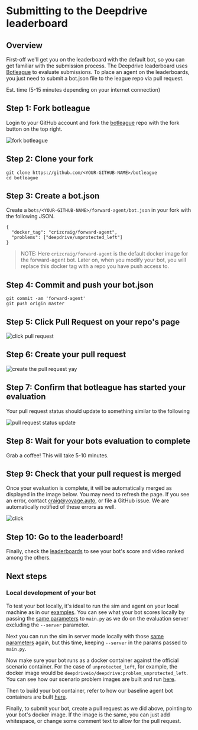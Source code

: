 # Submitting to the Deepdrive leaderboard

## Overview 

First-off we'll get you on the leaderboard with the default bot, so you can get familiar with the submission process. 
The Deepdrive leaderboard uses [Botleague](https://github.com/botleague/botleague) to evaluate submissions.
To place an agent on the leaderboards, you just need to submit a bot.json file to the league repo via pull request.

Est. time (5-15 minutes depending on your internet connection)

## Step 1: Fork botleague

Login to your GitHub account and fork the [botleague](https://github.com/botleague/botleague) repo with the fork button on the top right.


![fork botleague](https://i.imgur.com/tgesEjc.jpg)

## Step 2: Clone your fork

```
git clone https://github.com/<YOUR-GITHUB-NAME>/botleague
cd botleague
```

## Step 3: Create a bot.json

Create a `bots/<YOUR-GITHUB-NAME>/forward-agent/bot.json` in your fork with the following JSON.

```
{ 
  "docker_tag": "crizcraig/forward-agent",
  "problems": ["deepdrive/unprotected_left"] 
}
```

>NOTE: Here `crizcraig/forward-agent` is the default docker image for the forward-agent bot. Later on, when you modify your bot, you will replace this docker tag with a repo you have push access to.

## Step 4: Commit and push your bot.json

```
git commit -am 'forward-agent'
git push origin master
```

## Step 5: Click Pull Request on your repo's page

![click pull request](https://i.imgur.com/DsFddJQ.jpg)


## Step 6: Create your pull request

![create the pull request yay](https://i.imgur.com/C6o2r4V.jpg)


## Step 7: Confirm that botleague has started your evaluation

Your pull request status should update to something similar to the following

![pull request status update](https://i.imgur.com/bimSaQW.png)

## Step 8: Wait for your bots evaluation to complete

Grab a coffee! This will take 5-10 minutes.

## Step 9: Check that your pull request is merged

Once your evaluation is complete, it will be automatically merged as displayed in the image below. You may need to refresh the page.
If you see an error, contact craig@voyage.auto, or file a GitHub issue. We are automatically notified of these errors as well.

![click ](https://i.imgur.com/6nffqfl.jpg)

## Step 10: Go to the leaderboard!

Finally, check the [leaderboards](https://deepdrive.voyage.auto/leaderboard) to see your bot's score and video ranked among the others.

## Next steps

### Local development of your bot

To test your bot locally, it's ideal to run the sim and agent on your local machine as in our [examples](https://docs.deepdrive.io/#examples). You can see what your bot scores locally by passing the [same parameters](https://github.com/deepdrive/deepdrive/blob/f93e1091cdd9e393fd5516eedbf85e19e380773c/botleague/problems/unprotected_left/run.sh#L10) to `main.py` as we do on the evaluation server excluding the `--server` parameter.

Next you can run the sim in server mode locally with those [same parameters](https://github.com/deepdrive/deepdrive/blob/f93e1091cdd9e393fd5516eedbf85e19e380773c/botleague/problems/unprotected_left/run.sh#L10) again, but this time, keeping `--server` in the params passed to `main.py`.

Now make sure your bot runs as a docker container against the official scenario container. For the case of `unprotected_left`, for example, the docker image would be `deepdriveio/deepdrive:problem_unprotected_left`. You can see how our scenario problem images are built and run [here](https://github.com/deepdrive/deepdrive/tree/e565f52794c1d18904f1b2fc7c79a05e8629ed46/botleague/problems).

Then to build your bot container, refer to how our baseline agent bot containers are built [here](https://github.com/deepdrive/deepdrive/tree/e565f52794c1d18904f1b2fc7c79a05e8629ed46/botleague/bots).

Finally, to submit your bot, create a pull request as we did above, pointing to your bot's docker image. If the image is the same, you can just add whitespace, or change some comment text to allow for the pull request.
